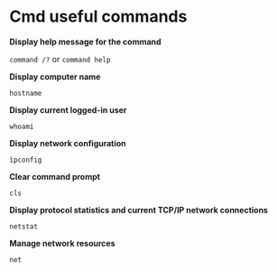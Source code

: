 # Cmd useful commands

__Display help message for the command__

`command /?` or `command help`

__Display computer name__

`hostname`

__Display current logged-in user__

`whoami`

__Display network configuration__

`ìpconfig`

__Clear command prompt__

`cls`

__Display protocol statistics and current TCP/IP network connections__

`netstat`

__Manage network resources__

`net`
